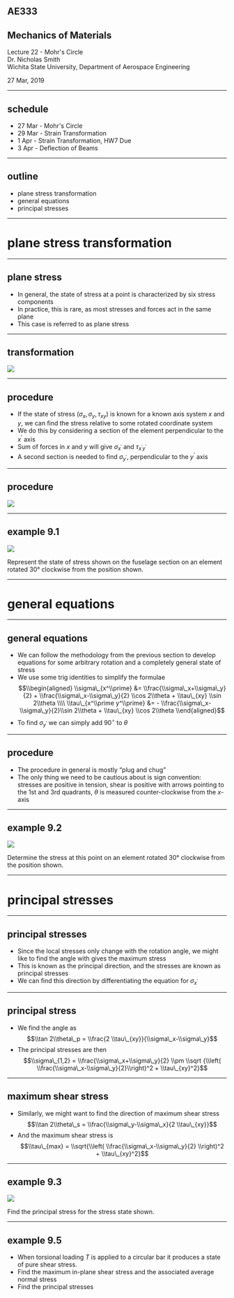 ## AE333
## Mechanics of Materials
Lecture 22 - Mohr's Circle<br/>
Dr. Nicholas Smith<br/>
Wichita State University, Department of Aerospace Engineering

27 Mar, 2019

----

## schedule

- 27 Mar - Mohr's Circle 
- 29 Mar - Strain Transformation 
- 1 Apr - Strain Transformation, HW7 Due
- 3 Apr - Deflection of Beams


----
## outline

<!-- vim-markdown-toc GFM -->

* plane stress transformation
* general equations
* principal stresses

<!-- vim-markdown-toc -->

---
# plane stress transformation

----
## plane stress

-   In general, the state of stress at a point is characterized by six stress components
-   In practice, this is rare, as most stresses and forces act in the same plane
-   This case is referred to as plane stress

----
## transformation

![](../images/transformation.png)

----
## procedure

-   If the state of stress (*σ*<sub>*x*</sub>, *σ*<sub>*y*</sub>, *τ*<sub>*xy*</sub>) is known for a known axis system *x* and *y*, we can find the stress relative to some rotated coordinate system
-   We do this by considering a section of the element perpendicular to the *x*<sup>′</sup> axis
-   Sum of forces in *x* and *y* will give *σ*<sub>*x*<sup>′</sup></sub> and *τ*<sub>*x*<sup>′</sup>*y*<sup>′</sup></sub>
-   A second section is needed to find *σ*<sub>*y*<sup>′</sup></sub>, perpendicular to the *y*<sup>′</sup> axis

----
## procedure

![](../images/transformation-2.png)

----
## example 9.1

![](../images/example-9-1.jpg) <!-- .element width="50%" -->

Represent the state of stress shown on the fuselage section on an element rotated 30&deg; clockwise from the position shown.

---
# general equations

----
## general equations

-   We can follow the methodology from the previous section to develop equations for some arbitrary rotation and a completely general state of stress
-   We use some trig identities to simplify the formulae
    $$\\begin{aligned}
                \\sigma\_{x^\\prime} &= \\frac{\\sigma\_x+\\sigma\_y}{2} + \\frac{\\sigma\_x-\\sigma\_y}{2} \\cos 2\\theta + \\tau\_{xy} \\sin 2\\theta \\\\
                \\tau\_{x^\\prime y^\\prime} &= - \\frac{\\sigma\_x-\\sigma\_y}{2}\\sin 2\\theta + \\tau\_{xy} \\cos 2\\theta
            \\end{aligned}$$
-   To find *σ*<sub>*y*<sup>′</sup></sub> we can simply add 90<sup>∘</sup> to *θ*

----
## procedure

-   The procedure in general is mostly “plug and chug”
-   The only thing we need to be cautious about is sign convention: stresses are positive in tension, shear is positive with arrows pointing to the 1st and 3rd quadrants, *θ* is measured counter-clockwise from the *x*-axis

----
## example 9.2

![](../images/example-9-2.jpg)

Determine the stress at this point on an element rotated 30&deg; clockwise from the position shown.

---
# principal stresses

----
## principal stresses

-   Since the local stresses only change with the rotation angle, we might like to find the angle with gives the maximum stress
-   This is known as the principal direction, and the stresses are known as principal stresses
-   We can find this direction by differentiating the equation for *σ*<sub>*x*<sup>′</sup></sub>

----
## principal stress

-   We find the angle as
    $$\\tan 2\\theta\_p = \\frac{2 \\tau\_{xy}}{\\sigma\_x-\\sigma\_y}$$
-   The principal stresses are then
    $$\\sigma\_{1,2} = \\frac{\\sigma\_x+\\sigma\_y}{2} \\pm \\sqrt {\\left( \\frac{\\sigma\_x-\\sigma\_y}{2}\\right)^2 + \\tau\_{xy}^2}$$

----
## maximum shear stress

-   Similarly, we might want to find the direction of maximum shear stress
    $$\\tan 2\\theta\_s = \\frac{\\sigma\_y-\\sigma\_x}{2 \\tau\_{xy}}$$
-   And the maximum shear stress is
    $$\\tau\_{max} = \\sqrt{\\left( \\frac{\\sigma\_x-\\sigma\_y}{2} \\right)^2 + \\tau\_{xy}^2}$$

----
## example 9.3

![](../images/example-9-3.jpg)

Find the principal stress for the stress state shown.

----
## example 9.5

-   When torsional loading *T* is applied to a circular bar it produces a state of pure shear stress.
-   Find the maximum in-plane shear stress and the associated average normal stress
-   Find the principal stresses


